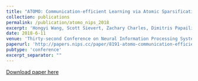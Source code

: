 ```yaml
---
title: "ATOMO: Communication-efficient Learning via Atomic Sparsification"
collection: publications
permalink: /publication/atomo_nips_2018
excerpt: 'Hongyi Wang, Scott Sievert, Zachary Charles, Dimitris Papailiopoulos, Stephen Wright'
date: 2018-6-11
venue: 'Thirty-second Conference on Neural Information Processing Systems (NIPS 2018)'
paperurl: 'http://papers.nips.cc/paper/8191-atomo-communication-efficient-learning-via-atomic-sparsification'
pubtype: 'conference'
excerpt_separator: ""
---
```


[Download paper here](http://papers.nips.cc/paper/8191-atomo-communication-efficient-learning-via-atomic-sparsification)
